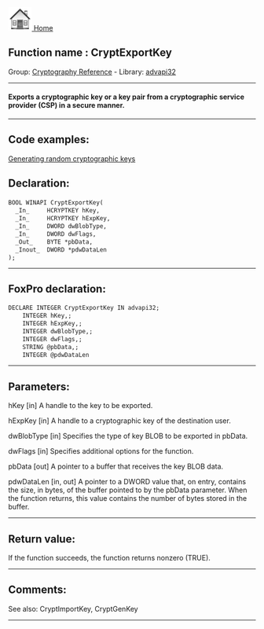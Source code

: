 [<img src="../../images/home.png"> Home ](https://github.com/VFPX/Win32API)  

## Function name : CryptExportKey
Group: [Cryptography Reference](../../functions_group.md#Cryptography_Reference)  -  Library: [advapi32](../../Libraries.md#advapi32)  
***  


#### Exports a cryptographic key or a key pair from a cryptographic service provider (CSP) in a secure manner.
***  


## Code examples:
[Generating random cryptographic keys](../../samples/sample_590.md)  

## Declaration:
```foxpro  
BOOL WINAPI CryptExportKey(
  _In_     HCRYPTKEY hKey,
  _In_     HCRYPTKEY hExpKey,
  _In_     DWORD dwBlobType,
  _In_     DWORD dwFlags,
  _Out_    BYTE *pbData,
  _Inout_  DWORD *pdwDataLen
);  
```  
***  


## FoxPro declaration:
```foxpro  
DECLARE INTEGER CryptExportKey IN advapi32;
	INTEGER hKey,;
	INTEGER hExpKey,;
	INTEGER dwBlobType,;
	INTEGER dwFlags,;
	STRING @pbData,;
	INTEGER @pdwDataLen  
```  
***  


## Parameters:
hKey [in]
A handle to the key to be exported.

hExpKey [in]
A handle to a cryptographic key of the destination user.

dwBlobType [in]
Specifies the type of key BLOB to be exported in pbData.

dwFlags [in]
Specifies additional options for the function.

pbData [out]
A pointer to a buffer that receives the key BLOB data.

pdwDataLen [in, out]
A pointer to a DWORD value that, on entry, contains the size, in bytes, of the buffer pointed to by the pbData parameter. When the function returns, this value contains the number of bytes stored in the buffer.  
***  


## Return value:
If the function succeeds, the function returns nonzero (TRUE).  
***  


## Comments:
See also: CryptImportKey, CryptGenKey   
  
***  

